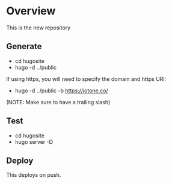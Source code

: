 # Overview

This is the new repository

## Generate

- cd hugosite
- hugo -d ../public

If using https, you will need to specify the domain and https URI:

- hugo -d ../public -b https://iotone.co/

(NOTE: Make sure to have a trailing slash)

## Test

- cd hugosite
- hugo server -D

## Deploy

This deploys on push.